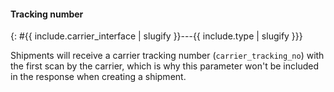 #### Tracking number
{: #{{ include.carrier_interface | slugify }}---{{ include.type | slugify }}}

Shipments will receive a carrier tracking number (`carrier_tracking_no`) with the first scan by the 
carrier, which is why this parameter won't be included in the response when creating a shipment.
